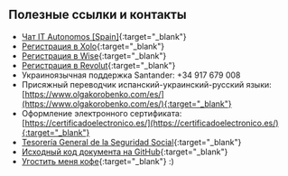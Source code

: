 ## Полезные ссылки и контакты

- [Чат IT Autonomos [Spain]](https://bit.ly/it-autonomos-es){:target="_blank"}
- [Регистрация в Xolo](https://bit.ly/xolosignup){:target="_blank"}
- [Регистрация в Wise](https://bit.ly/wsesignup){:target="_blank"}
- [Регистрация в Revolut](https://bit.ly/revlsignup){:target="_blank"}
- Украиноязычная поддержка Santander: +34 917 679 008
- Присяжный переводчик испанский-украинский-русский
  языки: [https://www.olgakorobenko.com/es/](https://www.olgakorobenko.com/es/){:target="_blank"}
- Оформление электронного
  сертификата: [https://certificadoelectronico.es/](https://certificadoelectronico.es/){:target="_blank"}
- [Tesorería General de la Seguridad Social](https://portal.seg-social.gob.es/wps/portal/importass/importass/inicio){:target="_blank"}
- [Исходный код документа на GitHub](https://bit.ly/it-autonomos-github){:target="_blank"}
- [Угостить меня кофе](https://bit.ly/buy-coffee-v112263){:target="_blank"} :)
